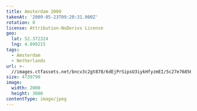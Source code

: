 ```yaml
---
title: Amsterdam 2009
takenAt: '2009-05-23T09:20:31.000Z'
rotation: 0
license: Attribution-NoDerivs License
geo:
  lat: 52.372324
  lng: 4.899215
tags:
  - Amsterdam
  - Netherlands
url: >-
  //images.ctfassets.net/bncv3c2gt878/6dEjPrSipsU3iykHfyzmEI/5c27e768567e32bfb2f75b5ad8d984a3/amsterdam-2009_4419139143_o
size: 4739790
image:
  width: 2000
  height: 3008
contentType: image/jpeg
---
```


